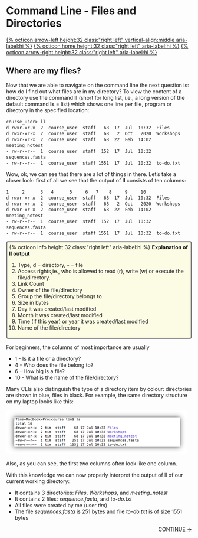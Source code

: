 # Command Line - Files and Directories

[{% octicon arrow-left height:32 class:"right left" vertical-align:middle aria-label:hi %}](INTRO_2.md) [{% octicon home height:32 class:"right left" aria-label:hi %}](index.md) [{% octicon arrow-right height:32 class:"right left" aria-label:hi %}](INTRO_4.md)


## Where are my files?

Now that we are able to navigate on the command line the next question is: how do I find out what files are in my directory? 
To view the content of a directory use the command **ll** (short for long list, i.e., a long version of the default command **ls** = list) which shows one line per file, program or directory in the specified location:

    course_user> ll
    d rwxr-xr-x  2  course_user  staff   68  17  Jul  10:32  Files
    d rwxr-xr-x  2  course_user  staff   68   2  Oct   2020  Workshops
    d rwxr-xr-x  2  course_user  staff   68  22  Feb  14:02  meeting_notest
    - rw-r--r--  1  course_user  staff  152  17  Jul  10:32  sequences.fasta
    - rw-r--r--  1  course_user  staff 1551  17  Jul  10:32  to-do.txt

Wow, ok, we can see that there are a lot of things in there. Let’s  take a closer look: first of all we see that the output of **ll** consists of ten columns:

    1     2      3   4      5     6   7    8     9     10
    d rwxr-xr-x  2  course_user  staff   68  17  Jul  10:32  Files
    d rwxr-xr-x  2  course_user  staff   68   2  Oct   2020  Workshops
    d rwxr-xr-x  2  course_user  staff   68  22  Feb  14:02  meeting_notest
    - rw-r--r--  1  course_user  staff  152  17  Jul  10:32  sequences.fasta
    - rw-r--r--  1  course_user  staff 1551  17  Jul  10:32  to-do.txt


<div style="background-color:#fcfce5;border-radius:5px;border-style:solid;border-color:gray;padding:5px">
  {% octicon info height:32 class:"right left" aria-label:hi %}
  <b>Explanation of ll output</b>

  <ol>
    <li>Type, d = directory, - = file</li>
    <li>Access rights,ie., who is allowed to read (r), write (w) or execute the file/directory.</li>
    <li>Link Count</li>
    <li>Owner of the file/directory</li>
    <li>Group the file/directory belongs to</li>
    <li>Size in bytes</li>
    <li>Day it was created/last modified</li>
    <li>Month it was created/last modified</li>
    <li>Time (if this year) or year it was created/last modified</li>
    <li>Name of the file/directory</li>
  </ol>
</div>

For beginners, the columns of most importance are usually

  <ul>
    <li>1 - Is it a file or a directory?</li>
    <li>4 - Who does the file belong to?</li>
    <li>6 - How big is a file?</li>
    <li>10 - What is the name of the file/directory?</li>
  </ul>

Many CLIs also distinguish the type of a directory item by colour: directories are shown in blue, files in black. For example, the same directory structure on my laptop looks like this:

<img src="figures/intro_7.png" height="120px">

Also, as you can see, the first two columns often look like one column.

With this knowledge we can now properly interpret the output of ll of our current working directory:

  <ul>
    <li>It contains 3 directories: <i>Files</i>, <i>Workshops</i>, and <i>meeting_notest</i></li>
    <li>It contains 2 files: <i>sequence.fasta</i>, and <i>to-do.txt</i></li>
    <li>All files were created by me  (user <i>tim</i>)</li>
    <li>The file <i>sequences.fasta</i> is 251 bytes and file <i>to-do.txt</i> is of size 1551 bytes</li>
  </ul>

<p align="right"><a href="https://bluemountainsanalytics.github.io/bma_ont_biosec_2022/INTRO_4.html">CONTINUE -></a></p>

